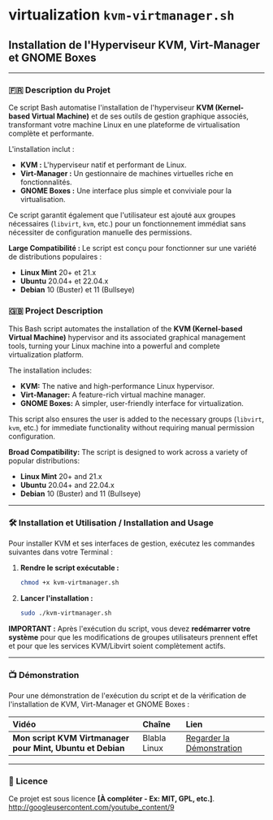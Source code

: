 # virtualization `kvm-virtmanager.sh`

## Installation de l'Hyperviseur KVM, Virt-Manager et GNOME Boxes

-----

### 🇫🇷 Description du Projet

Ce script Bash automatise l'installation de l'hyperviseur **KVM (Kernel-based Virtual Machine)** et de ses outils de gestion graphique associés, transformant votre machine Linux en une plateforme de virtualisation complète et performante.

L'installation inclut :

  * **KVM :** L'hyperviseur natif et performant de Linux.
  * **Virt-Manager :** Un gestionnaire de machines virtuelles riche en fonctionnalités.
  * **GNOME Boxes :** Une interface plus simple et conviviale pour la virtualisation.

Ce script garantit également que l'utilisateur est ajouté aux groupes nécessaires (`libvirt`, `kvm`, etc.) pour un fonctionnement immédiat sans nécessiter de configuration manuelle des permissions.

**Large Compatibilité :**
Le script est conçu pour fonctionner sur une variété de distributions populaires :

  * **Linux Mint** 20+ et 21.x
  * **Ubuntu** 20.04+ et 22.04.x
  * **Debian** 10 (Buster) et 11 (Bullseye)

### 🇬🇧 Project Description

This Bash script automates the installation of the **KVM (Kernel-based Virtual Machine)** hypervisor and its associated graphical management tools, turning your Linux machine into a powerful and complete virtualization platform.

The installation includes:

  * **KVM:** The native and high-performance Linux hypervisor.
  * **Virt-Manager:** A feature-rich virtual machine manager.
  * **GNOME Boxes:** A simpler, user-friendly interface for virtualization.

This script also ensures the user is added to the necessary groups (`libvirt`, `kvm`, etc.) for immediate functionality without requiring manual permission configuration.

**Broad Compatibility:**
The script is designed to work across a variety of popular distributions:

  * **Linux Mint** 20+ and 21.x
  * **Ubuntu** 20.04+ and 22.04.x
  * **Debian** 10 (Buster) and 11 (Bullseye)

-----

### 🛠️ Installation et Utilisation / Installation and Usage

Pour installer KVM et ses interfaces de gestion, exécutez les commandes suivantes dans votre Terminal :

1.  **Rendre le script exécutable :**

    ```bash
    chmod +x kvm-virtmanager.sh
    ```

2.  **Lancer l'installation :**

    ```bash
    sudo ./kvm-virtmanager.sh
    ```

**IMPORTANT :** Après l'exécution du script, vous devez **redémarrer votre système** pour que les modifications de groupes utilisateurs prennent effet et pour que les services KVM/Libvirt soient complètement actifs.

-----

### 📺 Démonstration

Pour une démonstration de l'exécution du script et de la vérification de l'installation de KVM, Virt-Manager et GNOME Boxes :

| Vidéo | Chaîne | Lien |
| :--- | :--- | :--- |
| **Mon script KVM Virtmanager pour Mint, Ubuntu et Debian** | Blabla Linux | [Regarder la Démonstration](http://www.youtube.com/watch?v=MXVjQyoDmyw) |

-----

### 📝 Licence

Ce projet est sous licence **[À compléter - Ex: MIT, GPL, etc.]**.
http://googleusercontent.com/youtube_content/9
